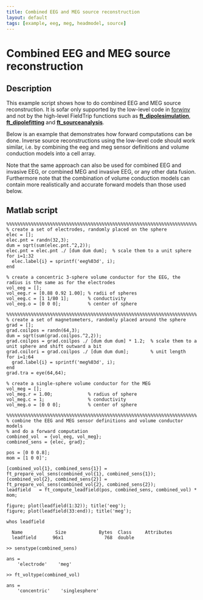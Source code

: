 ```yaml
---
title: Combined EEG and MEG source reconstruction
layout: default
tags: [example, eeg, meg, headmodel, source]
---
```


# Combined EEG and MEG source reconstruction

## Description

This example script shows how to do combined EEG and MEG source reconstruction. It is sofar only supported by the low-level code in [forwinv](/development/forwinv) and not by the high-level FieldTrip functions such as **[ft_dipolesimulation](/reference/ft_dipolesimulation)**, **[ft_dipolefitting](/reference/ft_dipolefitting)** and **[ft_sourceanalysis](/reference/ft_sourceanalysis)**.

Below is an example that demonstrates how forward computations can be done. Inverse source reconstructions using the low-level code should work similar, i.e. by combining the eeg and meg sensor definitions and volume conduction models into a cell array.

Note that the same approach can also be used for combined EEG and invasive EEG, or combined MEG and invasive EEG, or any other data fusion. Furthermore note that the combination of volume conduction models can  contain more realistically and accurate forward models than those used below.  

## Matlab script

	%%%%%%%%%%%%%%%%%%%%%%%%%%%%%%%%%%%%%%%%%%%%%%%%%%%%%%%%%%%%%%%%%%%%%%
	% create a set of electrodes, randomly placed on the sphere
	elec = [];
	elec.pnt = randn(32,3);
	dum = sqrt(sum(elec.pnt.^2,2));
	elec.pnt = elec.pnt ./ [dum dum dum];  % scale them to a unit sphere
	for i=1:32
	  elec.label{i} = sprintf('eeg%03d', i);
	end

	% create a concentric 3-sphere volume conductor for the EEG, the radius is the same as for the electrodes
	vol_eeg = [];
	vol_eeg.r = [0.88 0.92 1.00]; % radii of spheres
	vol_eeg.c = [1 1/80 1];       % conductivity
	vol_eeg.o = [0 0 0];          % center of sphere

	%%%%%%%%%%%%%%%%%%%%%%%%%%%%%%%%%%%%%%%%%%%%%%%%%%%%%%%%%%%%%%%%%%%%%%
	% create a set of magnetometers, randomly placed around the sphere
	grad = [];
	grad.coilpos = randn(64,3);
	dum = sqrt(sum(grad.coilpos.^2,2));
	grad.coilpos = grad.coilpos ./ [dum dum dum] * 1.2;  % scale them to a unit sphere and shift outward a bit
	grad.coilori = grad.coilpos ./ [dum dum dum];        % unit length
	for i=1:64
	  grad.label{i} = sprintf('meg%03d', i);
	end
	grad.tra = eye(64,64);

	% create a single-sphere volume conductor for the MEG
	vol_meg = [];
	vol_meg.r = 1.00;             % radius of sphere
	vol_meg.c = 1;                % conductivity
	vol_meg.o = [0 0 0];          % center of sphere

	%%%%%%%%%%%%%%%%%%%%%%%%%%%%%%%%%%%%%%%%%%%%%%%%%%%%%%%%%%%%%%%%%%%%%%
	% combine the EEG and MEG sensor definitions and volume conductor models
	% and do a forward computation
	combined_vol  = {vol_eeg, vol_meg};
	combined_sens = {elec, grad};

	pos = [0 0 0.8];
	mom = [1 0 0]';

	[combined_vol{1}, combined_sens{1}] = ft_prepare_vol_sens(combined_vol{1}, combined_sens{1});
	[combined_vol{2}, combined_sens{2}] = ft_prepare_vol_sens(combined_vol{2}, combined_sens{2});
	leadfield   = ft_compute_leadfield(pos, combined_sens, combined_vol) * mom;

	figure; plot(leadfield(1:32)); title('eeg');
	figure; plot(leadfield(33:end)); title('meg');

	whos leadfield

	  Name            Size            Bytes  Class     Attributes
	  leadfield      96x1               768  double

	>> senstype(combined_sens)

	ans =
	    'electrode'    'meg'

	>> ft_voltype(combined_vol)

	ans =
	    'concentric'    'singlesphere'
